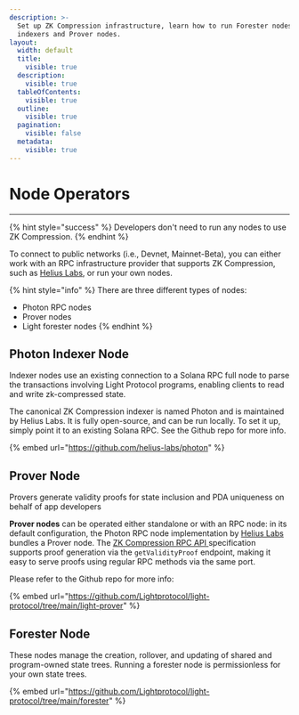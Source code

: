 ```yaml
---
description: >-
  Set up ZK Compression infrastructure, learn how to run Forester nodes, Photon
  indexers and Prover nodes.
layout:
  width: default
  title:
    visible: true
  description:
    visible: true
  tableOfContents:
    visible: true
  outline:
    visible: true
  pagination:
    visible: false
  metadata:
    visible: true
---
```


# Node Operators

***

{% hint style="success" %}
Developers don't need to run any nodes to use ZK Compression.
{% endhint %}

To connect to public networks (i.e., Devnet, Mainnet-Beta), you can either work with an RPC infrastructure provider that supports ZK Compression, such as [Helius Labs](https://helius.xyz/), or run your own nodes.

{% hint style="info" %}
There are three different types of nodes:

* Photon RPC nodes
* Prover nodes
* Light forester nodes
{% endhint %}

## Photon Indexer Node

Indexer nodes use an existing connection to a Solana RPC full node to parse the transactions involving Light Protocol programs, enabling clients to read and write zk-compressed state.

The canonical ZK Compression indexer is named Photon and is maintained by Helius Labs. It is fully open-source, and can be run locally. To set it up, simply point it to an existing Solana RPC. See the Github repo for more info.

{% embed url="https://github.com/helius-labs/photon" %}

## Prover Node

Provers generate validity proofs for state inclusion and PDA uniqueness on behalf of app developers

**Prover nodes** can be operated either standalone or with an RPC node: in its default configuration, the Photon RPC node implementation by [Helius Labs](https://github.com/helius-labs/photon) bundles a Prover node. The [ZK Compression RPC API ](../resources/json-rpc-methods/)specification supports proof generation via the `getValidityProof` endpoint, making it easy to serve proofs using regular RPC methods via the same port.

Please refer to the Github repo for more info:

{% embed url="https://github.com/Lightprotocol/light-protocol/tree/main/light-prover" %}

## Forester Node

These nodes manage the creation, rollover, and updating of shared and program-owned state trees. Running a forester node is permissionless for your own state trees.

{% embed url="https://github.com/Lightprotocol/light-protocol/tree/main/forester" %}
